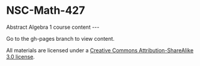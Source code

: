 # NSC-Math-427
Abstract Algebra 1 course content ---

Go to the gh-pages branch to view content.

All materials are licensed under a [Creative Commons Attribution-ShareAlike 3.0 license](http://creativecommons.org/licenses/by-sa/3.0/us/). 

